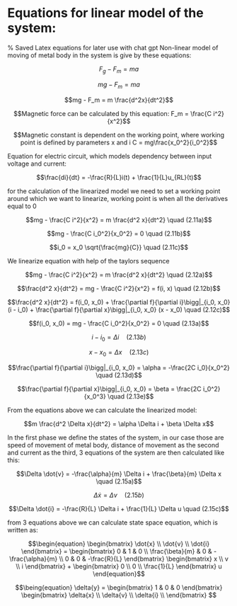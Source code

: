 # Equations for linear model of the system:

% Saved Latex equations for later use with chat gpt
Non-linear model of moving of metal body in the system is give by these equations:
```math
F_g - F_m = ma
```
```math
mg - F_m = ma
```
```math
mg - F_m = m \frac{d^2x}{dt^2}
```
```math
Magnetic force can be calculated by this equation:
F_m = \frac{C i^2}{x^2}
```
```math
Magnetic constant is dependent on the working point, where working point is defined by parameters x and i
C = mg\frac{x_0^2}{i_0^2}
```
Equation for electric circuit, which models dependency between input voltage and current:
```math
\frac{di}{dt} = -\frac{R}{L}i(t) + \frac{1}{L}u_{RL}(t)
```
for the calculation of the linearized model we need to set a working point around which we want to linearize, working point is when all the derivatives equal to 0
```math
mg - \frac{C i^2}{x^2} = m \frac{d^2 x}{dt^2} \quad (2.11a)
```
```math
mg - \frac{C i_0^2}{x_0^2} = 0 \quad (2.11b)
```
```math
i_0 = x_0 \sqrt{\frac{mg}{C}} \quad (2.11c)
```
We linearize equation with help of the taylors sequence
```math
mg - \frac{C i^2}{x^2} = m \frac{d^2 x}{dt^2} \quad (2.12a)
```
```math
\frac{d^2 x}{dt^2} = mg - \frac{C i^2}{x^2} = f(i, x) \quad (2.12b)
```
```math
\frac{d^2 x}{dt^2} = f(i_0, x_0) + \frac{\partial f}{\partial i}\bigg|_{i_0, x_0} (i - i_0) + \frac{\partial f}{\partial x}\bigg|_{i_0, x_0} (x - x_0) \quad (2.12c)
```
```math
f(i_0, x_0) = mg - \frac{C i_0^2}{x_0^2} = 0 \quad (2.13a)
```
```math
i - i_0 = \Delta i \quad (2.13b)
```
```math
x - x_0 = \Delta x \quad (2.13c)
```
```math
\frac{\partial f}{\partial i}\bigg|_{i_0, x_0} = \alpha = -\frac{2C i_0}{x_0^2} \quad (2.13d)
```
```math
\frac{\partial f}{\partial x}\bigg|_{i_0, x_0} = \beta = \frac{2C i_0^2}{x_0^3} \quad (2.13e)
```
From the equations above we can calculate the linearized model:
```math
m \frac{d^2 \Delta x}{dt^2} = \alpha \Delta i + \beta \Delta x
```
In the first phase we define the states of the system, in our case those are speed of movement of metal body, distance of movement as the second and current as the third, 3 equations of the system are then calculated like this:
```math
\Delta \dot{v} = -\frac{\alpha}{m} \Delta i + \frac{\beta}{m} \Delta x \quad (2.15a)
```
```math
\Delta \dot{x} = \Delta v \quad (2.15b)
```
```math
\Delta \dot{i} = -\frac{R}{L} \Delta i + \frac{1}{L} \Delta u \quad (2.15c)
```
from 3 equations above we can calculate state space equation, which is written as: 
```math
\begin{equation}
\begin{bmatrix}
\dot{x} \\
\dot{v} \\
\dot{i}
\end{bmatrix} = 
\begin{bmatrix}
0 & 1 & 0 \\
\frac{\beta}{m} & 0 & -\frac{\alpha}{m} \\
0 & 0 & -\frac{R}{L}
\end{bmatrix}
\begin{bmatrix}
x \\
v \\
i
\end{bmatrix} + 
\begin{bmatrix}
0 \\
0 \\
\frac{1}{L}
\end{bmatrix} u
\end{equation}
```
```math
\being{equation}
\delta{y} =
\begin{bmatrix}
1 & 0 & 0
\end{bmatrix}
\begin{bmatrix}
\delta{x} \\
\delta{v} \\
\delta{i} \\
\end{bmatrix}
